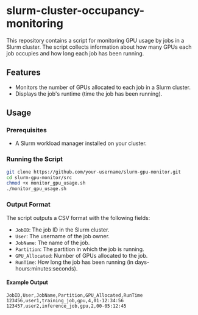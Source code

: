 # slurm-cluster-occupancy-monitoring
This repository contains a script for monitoring GPU usage by jobs in a Slurm cluster. The script collects information about how many GPUs each job occupies and how long each job has been running.

## Features

- Monitors the number of GPUs allocated to each job in a Slurm cluster.
- Displays the job's runtime (time the job has been running).

## Usage

### Prerequisites

- A Slurm workload manager installed on your cluster.

### Running the Script

```bash
git clone https://github.com/your-username/slurm-gpu-monitor.git
cd slurm-gpu-monitor/src
chmod +x monitor_gpu_usage.sh
./monitor_gpu_usage.sh
```

### Output Format

The script outputs a CSV format with the following fields:

- `JobID`: The job ID in the Slurm cluster.
- `User`: The username of the job owner.
- `JobName`: The name of the job.
- `Partition`: The partition in which the job is running.
- `GPU_Allocated`: Number of GPUs allocated to the job.
- `RunTime`: How long the job has been running (in days-hours:minutes:seconds).

#### Example Output

```plaintext
JobID,User,JobName,Partition,GPU_Allocated,RunTime
123456,user1,training_job,gpu,4,01-12:34:56
123457,user2,inference_job,gpu,2,00-05:12:45
```